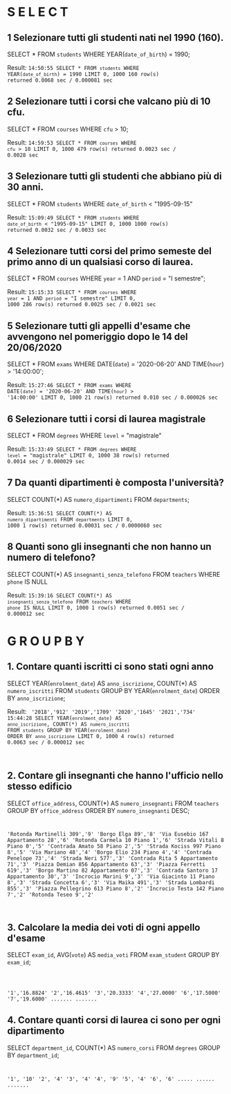 # S E L E C T 
## 1 Selezionare tutti gli studenti nati nel 1990 (160).

SELECT *
FROM `students`
WHERE YEAR(`date_of_birth`) = 1990;

Result: 
<code>14:50:55	SELECT * FROM `students` WHERE YEAR(`date_of_birth`) = 1990 LIMIT 0, 1000	160 row(s) returned	0.0068 sec / 0.000081 sec</code>

## 2 Selezionare tutti i corsi che valcano più di 10 cfu. 

SELECT *
FROM `courses`
WHERE `cfu` > 10;

Result: 
<code>14:59:53	SELECT * FROM `courses` WHERE `cfu` > 10 LIMIT 0, 1000	479 row(s) returned	0.0023 sec / 0.0028 sec</code>

## 3 Selezionare tutti gli studenti che abbiano più di 30 anni.

SELECT *
FROM `students`
WHERE `date_of_birth` < "1995-09-15"

Result: 
<code>15:09:49	SELECT * FROM `students` WHERE `date_of_birth` < "1995-09-15" LIMIT 0, 1000	1000 row(s) returned	0.0032 sec / 0.0033 sec</code>

## 4 Selezionare tutti corsi del primo semeste del primo anno di un qualsiasi corso di laurea. 

SELECT *
FROM `courses`
WHERE `year` = 1
  AND `period` = "I semestre";

Result: 
<code>15:15:33	SELECT * FROM `courses` WHERE `year` = 1   AND `period` = "I semestre" LIMIT 0, 1000	286 row(s) returned	0.0025 sec / 0.0021 sec
</code>

## 5 Selezionare tutti gli appelli d'esame che avvengono nel pomeriggio dopo le 14 del 20/06/2020

SELECT *
FROM `exams`
WHERE DATE(`date`) = '2020-06-20'
  AND TIME(`hour`) > '14:00:00';

Result: 
<code>15:27:46	SELECT * FROM `exams` WHERE DATE(`date`) = '2020-06-20'   AND TIME(`hour`) > '14:00:00' LIMIT 0, 1000	21 row(s) returned	0.010 sec / 0.000026 sec
</code>

## 6 Selezionare tutti i corsi di laurea magistrale

SELECT *
FROM `degrees`
WHERE `level` = "magistrale"

Result: 
<code>15:33:49	SELECT * FROM `degrees` WHERE `level` = "magistrale" LIMIT 0, 1000	38 row(s) returned	0.0014 sec / 0.000029 sec
</code>

## 7 Da quanti dipartimenti è composta l'università? 
SELECT COUNT(*) AS `numero_dipartimenti`
FROM `departments`;

Result: 
<code>15:36:51	SELECT COUNT(*) AS `numero_dipartimenti` FROM `departments` LIMIT 0, 1000	1 row(s) returned	0.00031 sec / 0.0000060 sec
</code>

## 8 Quanti sono gli insegnanti che non hanno un numero di telefono? 

SELECT COUNT(*) AS `insegnanti_senza_telefono`
FROM `teachers`
WHERE `phone` IS NULL 

Result: 
<code>15:39:16	SELECT COUNT(*) AS `insegnanti_senza_telefono` FROM `teachers` WHERE `phone` IS NULL LIMIT 0, 1000	1 row(s) returned	0.0051 sec / 0.000012 sec
</code>

# G R O U P  B Y  

## 1. Contare quanti iscritti ci sono stati ogni anno

SELECT YEAR(`enrolment_date`) AS `anno_iscrizione`,
       COUNT(*) AS `numero_iscritti`
FROM `students`
GROUP BY YEAR(`enrolment_date`)
ORDER BY `anno_iscrizione`;

Result: 
<code>
'2018','912'
'2019','1709'
'2020','1645'
'2021','734'
15:44:28	SELECT YEAR(`enrolment_date`) AS `anno_iscrizione`,        COUNT(*) AS `numero_iscritti` FROM `students` GROUP BY YEAR(`enrolment_date`) ORDER BY `anno_iscrizione` LIMIT 0, 1000	4 row(s) returned	0.0063 sec / 0.000012 sec

</code>

## 2. Contare gli insegnanti che hanno l'ufficio nello stesso edificio

SELECT `office_address`, COUNT(*) AS `numero_insegnanti`
FROM `teachers`
GROUP BY `office_address`
ORDER BY `numero_insegnanti` DESC;
<code>

'Rotonda Martinelli 309','9'
'Borgo Elga 89','8'
'Via Eusebio 167 Appartamento 28','6'
'Rotonda Carmela 10 Piano 1','6'
'Strada Vitali 8 Piano 0','5'
'Contrada Amato 58 Piano 2','5'
'Strada Kociss 997 Piano 8','5'
'Via Mariano 48','4'
'Borgo Elio 234 Piano 4','4'
'Contrada Penelope 73','4'
'Strada Neri 577','3'
'Contrada Rita 5 Appartamento 71','3'
'Piazza Demian 856 Appartamento 63','3'
'Piazza Ferretti 619','3'
'Borgo Martino 82 Appartamento 07','3'
'Contrada Santoro 17 Appartamento 30','3'
'Incrocio Marini 9','3'
'Via Giacinto 11 Piano 8','3'
'Strada Concetta 6','3'
'Via Maika 491','3'
'Strada Lombardi 855','3'
'Piazza Pellegrino 613 Piano 8','2'
'Incrocio Testa 142 Piano 7','2'
'Rotonda Teseo 9','2'

</code>

## 3. Calcolare la media dei voti di ogni appello d'esame

SELECT `exam_id`,
       AVG(`vote`) AS `media_voti`
FROM `exam_student`
GROUP BY `exam_id`;

<code>

'1','16.8824'
'2','16.4615'
'3','20.3333'
'4','27.0000'
'6','17.5000'
'7','19.6000'
.......
.......
</code>

## 4. Contare quanti corsi di laurea ci sono per ogni dipartimento


SELECT `department_id`,
       COUNT(*) AS `numero_corsi`
FROM `degrees`
GROUP BY `department_id`;
<code>

'1', '10'
'2', '4'
'3', '4'
'4', '9'
'5', '4'
'6', '6'
.....
......
.......

</code>


